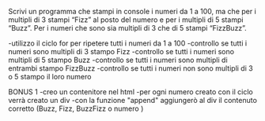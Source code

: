 Scrivi un programma che stampi in console i numeri da 1 a 100, ma che per i multipli di 3 stampi “Fizz” al posto del numero e per i multipli di 5 stampi “Buzz”. Per i numeri che sono sia multipli di 3 che di 5 stampi “FizzBuzz”.

-utilizzo il ciclo for per ripetere tutti i numeri da 1 a 100
-controllo se tutti i numeri sono multipli di 3 stampo Fizz
-controllo se tutti i numeri sono multipli di 5 stampo Buzz
-controllo se tutti i numeri sono multipli di entrambi stampo FizzBuzz
-controllo se tutti i numeri non sono multipli di 3 o 5 stampo il loro numero

BONUS 1
-creo un contenitore nel html
-per ogni numero creato con il ciclo verrà creato un div
-con la funzione "append" aggiungerò al div il contenuto corretto (Buzz, Fizz, BuzzFizz o numero )

